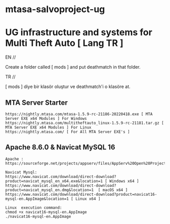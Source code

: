 # mtasa-salvoproject-ug
# UG infrastructure and systems for Multi Theft Auto [ Lang TR ]

EN // 

Create a folder called [ mods ] and put deathmatch in that folder.

TR //

[ mods ] diye bir klasör oluştur ve deathmatch'i o klasöre at.

MTA Server Starter
----------------------------------------

    https://nightly.mtasa.com/mtasa-1.5.9-rc-21186-20220418.exe [ MTA Server EXE x64 Modules ] For Windows
    https://nightly.mtasa.com/multitheftauto_linux-1.5.9-rc-21181.tar.gz [ MTA Server EXE x64 Modules ] For Linux
    https://nightly.mtasa.com/ [ For All MTA Server EXE's ]
    
Apache 8.6.0 & Navicat MySQL 16
----------------------------------------
    Apache : https://sourceforge.net/projects/appserv/files/AppServ%20Open%20Project/8.6.0/
    
    Navicat Mysql:
    https://www.navicat.com/download/direct-download?product=navicat_mysql_en_x64.exe&location=1 [ Windows x64 ]
    https://www.navicat.com/download/direct-download?product=navicat_mysql_en.dmg&location=1  [ macOS x64 ]
    https://www.navicat.com/download/direct-download?product=navicat16-mysql-en.AppImage&location=1 [ Linux x64 ]
    
    Linux  execution command:
    chmod +x navicat16-mysql-en.AppImage
    ./navicat16-mysql-en.AppImage


